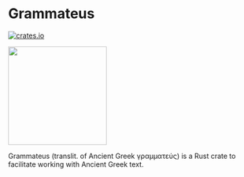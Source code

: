 <h1>Grammateus</h1>

[![crates.io](https://img.shields.io/crates/v/grammateus.svg)](https://crates.io/crates/grammateus)

<img src="https://upload.wikimedia.org/wikipedia/commons/2/29/Figura_ragazzo_che_scrive_su_kylix.jpg" width="200" height="200" />

Grammateus (translit. of Ancient Greek γραμματεύς) is a Rust crate to facilitate working with Ancient Greek text.
